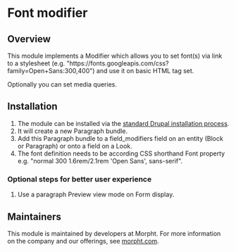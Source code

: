 # Font modifier

## Overview
This module implements a Modifier which allows you to set font(s) via link 
to a stylesheet 
(e.g. "https<nolink>://fonts.googleapis.com/css?family=Open+Sans:300,400") 
and use it on basic HTML tag set.

Optionally you can set media queries.

## Installation
1. The module can be installed via the
[standard Drupal installation process](http://drupal.org/node/1897420).
2. It will create a new Paragraph bundle.
3. Add this Paragraph bundle to a field_modifiers field on an entity (Block or
Paragraph) or onto a field on a Look.
4. The font definition needs to be according CSS shorthand Font property 
e.g. "normal 300 1.6rem/2.1rem 'Open Sans', sans-serif".

### Optional steps for better user experience
1. Use a paragraph Preview view mode on Form display.

## Maintainers
This module is maintained by developers at Morpht. For more information on
the company and our offerings, see [morpht.com](https://morpht.com).
